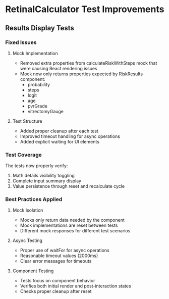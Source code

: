 # RetinalCalculator Test Improvements

## Results Display Tests

### Fixed Issues
1. Mock Implementation
   - Removed extra properties from calculateRiskWithSteps mock that were causing React rendering issues
   - Mock now only returns properties expected by RiskResults component:
     * probability
     * steps
     * logit
     * age
     * pvrGrade
     * vitrectomyGauge

2. Test Structure
   - Added proper cleanup after each test
   - Improved timeout handling for async operations
   - Added explicit waiting for UI elements

### Test Coverage
The tests now properly verify:
1. Math details visibility toggling
2. Complete input summary display
3. Value persistence through reset and recalculate cycle

### Best Practices Applied
1. Mock Isolation
   - Mocks only return data needed by the component
   - Mock implementations are reset between tests
   - Different mock responses for different test scenarios

2. Async Testing
   - Proper use of waitFor for async operations
   - Reasonable timeout values (2000ms)
   - Clear error messages for timeouts

3. Component Testing
   - Tests focus on component behavior
   - Verifies both initial render and post-interaction states
   - Checks proper cleanup after reset
